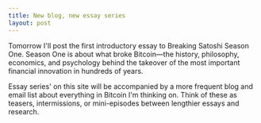 ```yaml
---
title: New blog, new essay series
layout: post
---
```


Tomorrow I'll post the first introductory essay to Breaking Satoshi Season One. Season One is about what broke Bitcoin—the history, philosophy, economics, and psychology behind the takeover of the most important financial innovation in hundreds of years.

Essay series' on this site will be accompanied by a more frequent blog and email list about everything in Bitcoin I'm thinking on. Think of these as teasers, intermissions, or mini-episodes between lengthier essays and research.

